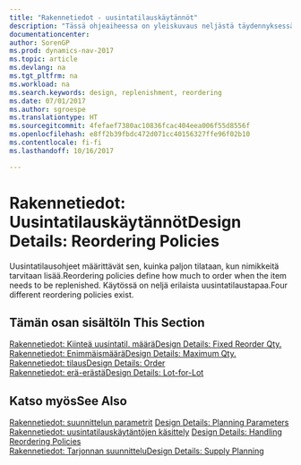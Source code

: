 ```yaml
---
title: "Rakennetiedot - uusintatilauskäytännöt"
description: "Tässä ohjeaiheessa on yleiskuvaus neljästä täydennyksessä käytettävästä uusintatilauskäytännöstä."
documentationcenter: 
author: SorenGP
ms.prod: dynamics-nav-2017
ms.topic: article
ms.devlang: na
ms.tgt_pltfrm: na
ms.workload: na
ms.search.keywords: design, replenishment, reordering
ms.date: 07/01/2017
ms.author: sgroespe
ms.translationtype: HT
ms.sourcegitcommit: 4fefaef7380ac10836fcac404eea006f55d8556f
ms.openlocfilehash: e8ff2b39fbdc472d071cc40156327ffe96f02b10
ms.contentlocale: fi-fi
ms.lasthandoff: 10/16/2017

---
```

# <a name="design-details-reordering-policies"></a><span data-ttu-id="0dac3-103">Rakennetiedot: Uusintatilauskäytännöt</span><span class="sxs-lookup"><span data-stu-id="0dac3-103">Design Details: Reordering Policies</span></span>
<span data-ttu-id="0dac3-104">Uusintatilausohjeet määrittävät sen, kuinka paljon tilataan, kun nimikkeitä tarvitaan lisää.</span><span class="sxs-lookup"><span data-stu-id="0dac3-104">Reordering policies define how much to order when the item needs to be replenished.</span></span> <span data-ttu-id="0dac3-105">Käytössä on neljä erilaista uusintatilaustapaa.</span><span class="sxs-lookup"><span data-stu-id="0dac3-105">Four different reordering policies exist.</span></span>  

## <a name="in-this-section"></a><span data-ttu-id="0dac3-106">Tämän osan sisältö</span><span class="sxs-lookup"><span data-stu-id="0dac3-106">In This Section</span></span>  
[<span data-ttu-id="0dac3-107">Rakennetiedot: Kiinteä uusintatil. määrä</span><span class="sxs-lookup"><span data-stu-id="0dac3-107">Design Details: Fixed Reorder Qty.</span></span>](design-details-fixed-reorder-qty.md)  
[<span data-ttu-id="0dac3-108">Rakennetiedot: Enimmäismäärä</span><span class="sxs-lookup"><span data-stu-id="0dac3-108">Design Details: Maximum Qty.</span></span>](design-details-maximum-qty.md)  
[<span data-ttu-id="0dac3-109">Rakennetiedot: tilaus</span><span class="sxs-lookup"><span data-stu-id="0dac3-109">Design Details: Order</span></span>](design-details-order.md)  
[<span data-ttu-id="0dac3-110">Rakennetiedot: erä-erästä</span><span class="sxs-lookup"><span data-stu-id="0dac3-110">Design Details: Lot-for-Lot</span></span>](design-details-lot-for-lot.md)  

## <a name="see-also"></a><span data-ttu-id="0dac3-111">Katso myös</span><span class="sxs-lookup"><span data-stu-id="0dac3-111">See Also</span></span>  
<span data-ttu-id="0dac3-112">[Rakennetiedot: suunnittelun parametrit](design-details-planning-parameters.md) </span><span class="sxs-lookup"><span data-stu-id="0dac3-112">[Design Details: Planning Parameters](design-details-planning-parameters.md) </span></span>  
<span data-ttu-id="0dac3-113">[Rakennetiedot: uusintatilauskäytäntöjen käsittely](design-details-handling-reordering-policies.md) </span><span class="sxs-lookup"><span data-stu-id="0dac3-113">[Design Details: Handling Reordering Policies](design-details-handling-reordering-policies.md) </span></span>  
[<span data-ttu-id="0dac3-114">Rakennetiedot: Tarjonnan suunnittelu</span><span class="sxs-lookup"><span data-stu-id="0dac3-114">Design Details: Supply Planning</span></span>](design-details-supply-planning.md)

